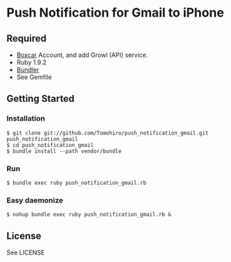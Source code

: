 Push Notification for Gmail to iPhone
================================================================================


Required
--------------------------------------------------------------------------------

- [Boxcar](http://boxcar.io/) Account, and add Growl (API) service.
- Ruby 1.9.2
- [Bundler](http://gembundler.com/)
- See Gemfile


Getting Started
--------------------------------------------------------------------------------

### Installation

    $ git clone git://github.com/Tomohiro/push_notification_gmail.git push_notification_gmail
    $ cd push_notification_gmail
    $ bundle install --path vendor/bundle


### Run

    $ bundle exec ruby push_notification_gmail.rb


### Easy daemonize

    $ nohup bundle exec ruby push_notification_gmail.rb &


License
--------------------------------------------------------------------------------

See LICENSE
